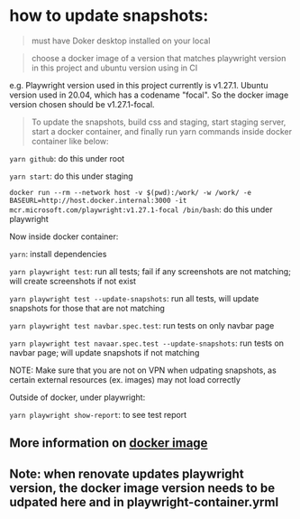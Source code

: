 # how to update snapshots:

> must have Doker desktop installed on your local

> choose a docker image of a version that matches playwright version in this project and ubuntu version using in CI

e.g. Playwright version used in this project currently is v1.27.1. Ubuntu version used in 20.04, which has a codename "focal".
So the docker image version chosen should be v1.27.1-focal.

> To update the snapshots, build css and staging, start staging server, start a docker container, and finally run yarn commands inside docker container like below:

`yarn github`: do this under root

`yarn start`: do this under staging

`docker run --rm --network host -v $(pwd):/work/ -w /work/ -e BASEURL=http://host.docker.internal:3000 -it mcr.microsoft.com/playwright:v1.27.1-focal /bin/bash`: do this under playwright

Now inside docker container:

`yarn`: install dependencies

`yarn playwright test`: run all tests; fail if any screenshots are not matching; will create screenshots if not exist

`yarn playwright test --update-snapshots`: run all tests, will update snapshots for those that are not matching

`yarn playwright test navbar.spec.test`: run tests on only navbar page

`yarn playwright test navaar.spec.test --update-snapshots`: run tests on navbar page; will update snapshots if not matching

NOTE: Make sure that you are not on VPN when udpating snapshots, as certain external resources (ex. images) may not load correctly

Outside of docker, under playwright:

`yarn playwright show-report`: to see test report

## More information on [docker image](https://playwright.dev/docs/docker)

## Note: when renovate updates playwright version, the docker image version needs to be udpated here and in playwright-container.yrml